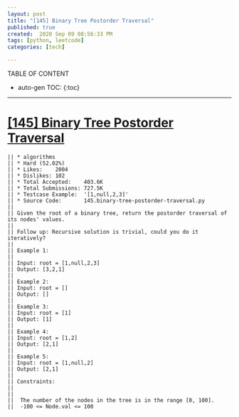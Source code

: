 ```yaml
---
layout: post
title: "[145] Binary Tree Postorder Traversal"
published: true
created:  2020 Sep 09 08:56:33 PM
tags: [python, leetcode]
categories: [tech]

---
```


TABLE OF CONTENT

* auto-gen TOC:
{:toc}

- - -


# [[145] Binary Tree Postorder Traversal](https://leetcode.com/problems/binary-tree-postorder-traversal/description/)

    || * algorithms
    || * Hard (52.02%)
    || * Likes:    2004
    || * Dislikes: 102
    || * Total Accepted:    403.6K
    || * Total Submissions: 727.5K
    || * Testcase Example:  '[1,null,2,3]'
    || * Source Code:       145.binary-tree-postorder-traversal.py
    || 
    || Given the root of a binary tree, return the postorder traversal of its nodes' values.
    || 
    || Follow up: Recursive solution is trivial, could you do it iteratively?
    || 
    || Example 1:
    || 
    || Input: root = [1,null,2,3]
    || Output: [3,2,1]
    || 
    || Example 2:
    || Input: root = []
    || Output: []
    || 
    || Example 3:
    || Input: root = [1]
    || Output: [1]
    || 
    || Example 4:
    || Input: root = [1,2]
    || Output: [2,1]
    || 
    || Example 5:
    || Input: root = [1,null,2]
    || Output: [2,1]
    ||  
    || Constraints:
    || 
    || 
    || 	The number of the nodes in the tree is in the range [0, 100].
    || 	-100 <= Node.val <= 100
